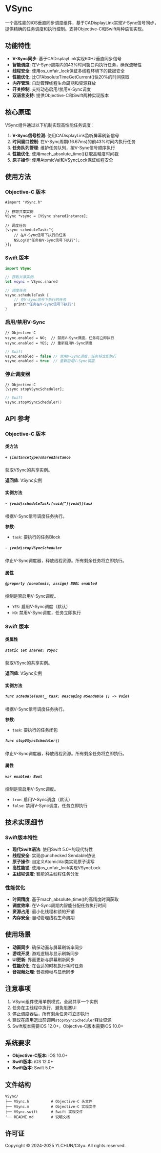# VSync

一个高性能的iOS垂直同步调度组件，基于CADisplayLink实现V-Sync信号同步，提供精确的任务调度和执行控制。支持Objective-C和Swift两种语言实现。

## 功能特性

- **V-Sync同步**: 基于CADisplayLink实现60Hz垂直同步信号
- **智能调度**: 在V-Sync周期内的43%时间窗口内执行任务，确保流畅性
- **线程安全**: 使用os_unfair_lock保证多线程环境下的数据安全
- **性能优化**: 比CFAbsoluteTimeGetCurrent()快20%的时间获取
- **内存管理**: 自动管理线程生命周期和资源释放
- **开关控制**: 支持动态启用/禁用V-Sync调度
- **双语言支持**: 提供Objective-C和Swift两种实现版本

## 核心原理

VSync组件通过以下机制实现高性能任务调度：

1. **V-Sync信号检测**: 使用CADisplayLink监听屏幕刷新信号
2. **时间窗口控制**: 在V-Sync周期(16.67ms)的前43%时间内执行任务
3. **任务队列管理**: 维护任务队列，按V-Sync信号顺序执行
4. **性能优化**: 使用mach_absolute_time()获取高精度时间戳
5. **原子操作**: 使用AtomicVal和VSyncLock保证线程安全

## 使用方法

### Objective-C 版本

```objc
#import "VSync.h"

// 获取共享实例
VSync *vsync = [VSync sharedInstance];

// 调度任务
[vsync scheduleTask:^{
    // 在V-Sync信号下执行的任务
    NSLog(@"任务在V-Sync信号下执行");
}];
```

### Swift 版本

```swift
import VSync

// 获取共享实例
let vsync = VSync.shared

// 调度任务
vsync.scheduleTask {
    // 在V-Sync信号下执行的任务
    print("任务在V-Sync信号下执行")
}
```

### 启用/禁用V-Sync

```objc
// Objective-C
vsync.enabled = NO;  // 禁用V-Sync调度，任务将立即执行
vsync.enabled = YES; // 重新启用V-Sync调度
```

```swift
// Swift
vsync.enabled = false // 禁用V-Sync调度，任务将立即执行
vsync.enabled = true  // 重新启用V-Sync调度
```

### 停止调度器

```objc
// Objective-C
[vsync stopVSyncScheduler];
```

```swift
// Swift
vsync.stopVSyncScheduler()
```

## API 参考

### Objective-C 版本

#### 类方法

##### `+ (instancetype)sharedInstance`

获取VSync的共享实例。

**返回值**: VSync实例

#### 实例方法

##### `- (void)scheduleTask:(void(^)(void))task`

根据V-Sync信号调度任务执行。

**参数**:
- `task`: 要执行的任务Block

##### `- (void)stopVSyncScheduler`

停止V-Sync调度器，释放线程资源。所有剩余任务将立即执行。

#### 属性

##### `@property (nonatomic, assign) BOOL enabled`

控制是否启用V-Sync调度。
- `YES`: 启用V-Sync调度（默认）
- `NO`: 禁用V-Sync调度，任务立即执行

### Swift 版本

#### 类属性

##### `static let shared: VSync`

获取VSync的共享实例。

**返回值**: VSync实例

#### 实例方法

##### `func scheduleTask(_ task: @escaping @Sendable () -> Void)`

根据V-Sync信号调度任务执行。

**参数**:
- `task`: 要执行的任务闭包

##### `func stopVSyncScheduler()`

停止V-Sync调度器，释放线程资源。所有剩余任务将立即执行。

#### 属性

##### `var enabled: Bool`

控制是否启用V-Sync调度。
- `true`: 启用V-Sync调度（默认）
- `false`: 禁用V-Sync调度，任务立即执行

## 技术实现细节

### Swift版本特性

- **现代Swift语法**: 使用Swift 5.0+的现代特性
- **线程安全**: 实现@unchecked Sendable协议
- **原子操作**: 自定义AtomicVal类实现原子读写
- **高性能锁**: 使用os_unfair_lock实现VSyncLock
- **主线程调度**: 智能的主线程任务分发

### 性能优化

- **时间精度**: 基于mach_absolute_time()的高精度时间获取
- **调度效率**: 在V-Sync周期内智能分配任务执行时间
- **资源占用**: 最小化线程和锁的开销
- **内存安全**: 自动管理线程生命周期

## 使用场景

- **动画同步**: 确保动画与屏幕刷新率同步
- **游戏开发**: 游戏逻辑与显示刷新同步
- **UI更新**: 界面更新与屏幕刷新同步
- **性能优化**: 在合适的时机执行耗时任务
- **音视频处理**: 音视频帧与显示同步

## 注意事项

1. VSync组件使用单例模式，全局共享一个实例
2. 任务在主线程中执行，避免阻塞UI
3. 停止调度器后，所有剩余任务将立即执行
4. 建议在应用退出前调用`stopVSyncScheduler`释放资源
5. Swift版本需要iOS 12.0+，Objective-C版本需要iOS 10.0+

## 系统要求

- **Objective-C版本**: iOS 10.0+
- **Swift版本**: iOS 12.0+
- **Swift版本**: Swift 5.0+

## 文件结构

```
VSync/
├── VSync.h          # Objective-C 头文件
├── VSync.m          # Objective-C 实现文件
├── VSync.swift      # Swift 实现文件
└── README.md        # 说明文档
```

## 许可证

Copyright © 2024-2025 YLCHUN/Cityu. All rights reserved.
